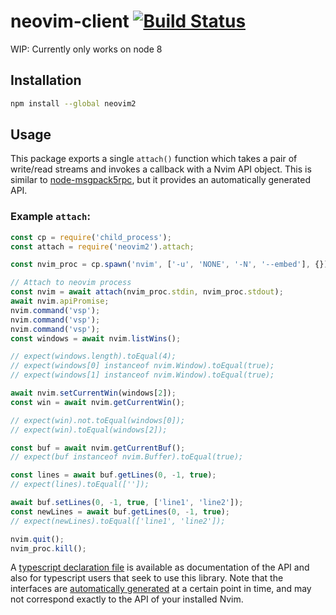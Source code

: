 # neovim-client [![Build Status](https://travis-ci.org/billyvg/node-client.png)](https://travis-ci.org/billyvg/node-client)
WIP: Currently only works on node 8

## Installation

```sh
npm install --global neovim2
```

## Usage

This package exports a single `attach()` function which takes a pair of
write/read streams and invokes a callback with a Nvim API object. This is
similar to [node-msgpack5rpc](https://github.com/tarruda/node-msgpack5rpc), but
it provides an automatically generated API.

### Example `attach`:

```js
const cp = require('child_process');
const attach = require('neovim2').attach;

const nvim_proc = cp.spawn('nvim', ['-u', 'NONE', '-N', '--embed'], {});

// Attach to neovim process
const nvim = await attach(nvim_proc.stdin, nvim_proc.stdout);
await nvim.apiPromise;
nvim.command('vsp');
nvim.command('vsp');
nvim.command('vsp');
const windows = await nvim.listWins();

// expect(windows.length).toEqual(4);
// expect(windows[0] instanceof nvim.Window).toEqual(true);
// expect(windows[1] instanceof nvim.Window).toEqual(true);

await nvim.setCurrentWin(windows[2]);
const win = await nvim.getCurrentWin();

// expect(win).not.toEqual(windows[0]);
// expect(win).toEqual(windows[2]);

const buf = await nvim.getCurrentBuf();
// expect(buf instanceof nvim.Buffer).toEqual(true);

const lines = await buf.getLines(0, -1, true);
// expect(lines).toEqual(['']);

await buf.setLines(0, -1, true, ['line1', 'line2']);
const newLines = await buf.getLines(0, -1, true);
// expect(newLines).toEqual(['line1', 'line2']);

nvim.quit();
nvim_proc.kill();
```

A [typescript declaration file](index.d.ts) is available as documentation of the
API and also for typescript users that seek to use this library. Note that the
interfaces are [automatically generated](generate-typescript-interfaces.js) at a
certain point in time, and may not correspond exactly to the API of your
installed Nvim.
